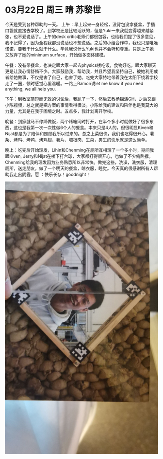 # 03月22日 周三 晴 苏黎世

今天是受到各种帮助的一天。
上午：早上起来一身轻松，没背包没拿餐盒，手插口袋就直接去学校了。到学校还是比较活跃的，但是Yuki一来我就变得越来越紧张，也不爱说话了。上午的desk critic老师们都很包容，也给我们提了很多意见，我不记得了，因为全程我都没说话也不想说话。之后的小组合作中，我也只是唯唯诺诺，要我干什么就干什么。毕竟我说什么Yuki也并不会听和尊重。只是上午她又放弃了她的minimum surface，开始做多面体建模。

午餐：没有带餐盒，也决定跟大家一起去physics楼吃饭，食物好吃，跟大家聊天更是让我心情舒畅不少。大家鼓励我，帮助我，并且希望我坚持自己，被她利用或者给她做事，不仅是害了自己，也害了她。吃完大家特地带着我在太阳下绕着学校走了一圈，顿时感觉心里温暖。一路上Ramon说let me know if you need anything, we all help you.

下午：到教室简短而无效的讨论后，我趴了一下，然后去教杨锦涛GH，之后又跟小陈视频，总之就是把方案的事情看得很淡。小陈给我的建议和陪伴也是我莫大的力量，尤其是在我于困境之时。五点多，我计划离开学校。

晚餐：到家就马不停蹄做饭，两个烤箱同时打开，在半个多小时就做好了很多东西，这也是我第一次一次性做6个人的餐食。本来只是4人的，但很明显Kiven和Nijat都是为了陪伴和照顾我所以过来的。总之上菜很快，我们也吃得很开心。薯条、烤鸡、烤鸭、烤鸡翅、薯片、培根肉、生菜，男生的快乐就是这么简单。

晚上：吃完后开始理发，Lihin和Chenming在厕所互相理了一个多小时，期间我跟Kiven, Jerry和Nijat在楼下打台球，大家都打得很开心，也做了不少俯卧撑。Chenming给我的理发因为业务熟悉所以非常快。做完这些，洗澡，洗衣服，清理厕所，送走朋友，做了一个明天的餐盒，晾衣服，睡觉。今天真的很感谢所有人帮助我走出阴霾。愿 ：快乐长存！goodnight！


![image](images\\641b96a751f83eaf22f0d683.jpg)




